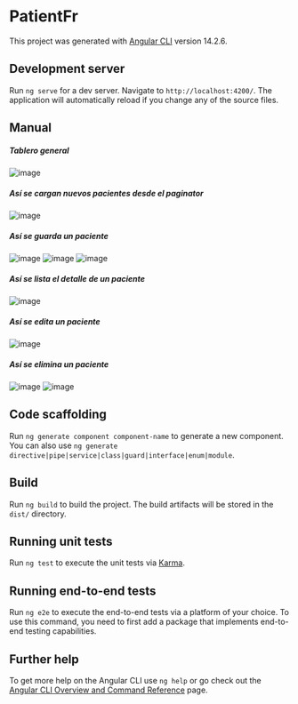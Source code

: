 # PatientFr

This project was generated with [Angular CLI](https://github.com/angular/angular-cli) version 14.2.6.

## Development server

Run `ng serve` for a dev server. Navigate to `http://localhost:4200/`. The application will automatically reload if you change any of the source files.

## Manual
##### Tablero general
![image](https://user-images.githubusercontent.com/65303390/203847118-ed644fe6-8e62-46ac-b159-d68ca9f9c558.png)
##### Así se cargan nuevos pacientes desde el paginator
![image](https://user-images.githubusercontent.com/65303390/203847166-5567b428-4fa5-4334-aacd-02277534bcf3.png)

##### Así se guarda un paciente 
![image](https://user-images.githubusercontent.com/65303390/203847576-0201cbb5-395d-4811-a0cf-edbf759a4e05.png)
![image](https://user-images.githubusercontent.com/65303390/203847822-50fe7437-a2f6-448d-89d6-d60d0278ce2d.png)
![image](https://user-images.githubusercontent.com/65303390/203847926-1596f367-cb47-4424-9e46-fc44f1bb11c0.png)

##### Así se lista el detalle de un paciente
![image](https://user-images.githubusercontent.com/65303390/203848256-9dbbedeb-bda7-48c7-9ffb-9ffab25482ce.png)

##### Así se edita un paciente
![image](https://user-images.githubusercontent.com/65303390/203848382-16515976-563e-4ef9-91f6-39083df50efc.png)
##### Así se elimina un paciente
![image](https://user-images.githubusercontent.com/65303390/203849295-1ef07a52-9b0d-4d67-9ba8-c6986734ed3e.png)
![image](https://user-images.githubusercontent.com/65303390/203849369-08bcce9f-b11c-496e-9e5a-4d80e50cfb40.png)



## Code scaffolding

Run `ng generate component component-name` to generate a new component. You can also use `ng generate directive|pipe|service|class|guard|interface|enum|module`.

## Build

Run `ng build` to build the project. The build artifacts will be stored in the `dist/` directory.

## Running unit tests

Run `ng test` to execute the unit tests via [Karma](https://karma-runner.github.io).

## Running end-to-end tests

Run `ng e2e` to execute the end-to-end tests via a platform of your choice. To use this command, you need to first add a package that implements end-to-end testing capabilities.

## Further help

To get more help on the Angular CLI use `ng help` or go check out the [Angular CLI Overview and Command Reference](https://angular.io/cli) page.
